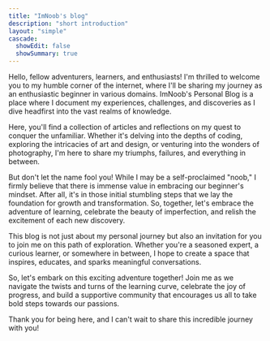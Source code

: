 ```yaml
---
title: "ImNoob's blog"
description: "short introduction"
layout: "simple"
cascade:
  showEdit: false
  showSummary: true
---
```


Hello, fellow adventurers, learners, and enthusiasts! I'm thrilled to welcome you to my humble corner of the internet, where I'll be sharing my journey as an enthusiastic beginner in various domains. ImNoob's Personal Blog is a place where I document my experiences, challenges, and discoveries as I dive headfirst into the vast realms of knowledge.

Here, you'll find a collection of articles and reflections on my quest to conquer the unfamiliar. Whether it's delving into the depths of coding, exploring the intricacies of art and design, or venturing into the wonders of photography, I'm here to share my triumphs, failures, and everything in between.

But don't let the name fool you! While I may be a self-proclaimed "noob," I firmly believe that there is immense value in embracing our beginner's mindset. After all, it's in those initial stumbling steps that we lay the foundation for growth and transformation. So, together, let's embrace the adventure of learning, celebrate the beauty of imperfection, and relish the excitement of each new discovery.

This blog is not just about my personal journey but also an invitation for you to join me on this path of exploration. Whether you're a seasoned expert, a curious learner, or somewhere in between, I hope to create a space that inspires, educates, and sparks meaningful conversations.

So, let's embark on this exciting adventure together! Join me as we navigate the twists and turns of the learning curve, celebrate the joy of progress, and build a supportive community that encourages us all to take bold steps towards our passions.

Thank you for being here, and I can't wait to share this incredible journey with you!
